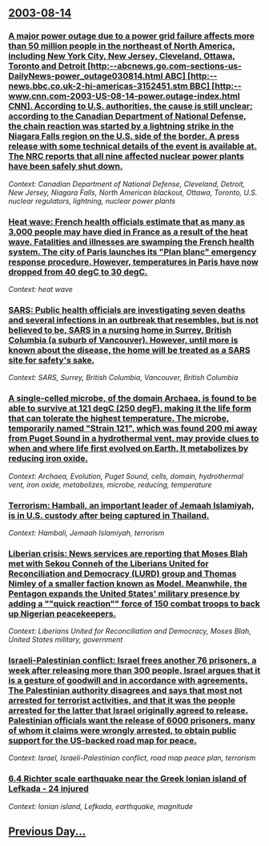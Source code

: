 ## [2003-08-14](/news/2003/08/14/index.md)

### [ A major power outage due to a power grid failure affects more than 50 million people in the northeast of North America, including New York City, New Jersey, Cleveland, Ottawa, Toronto and Detroit [http:--abcnews.go.com-sections-us-DailyNews-power_outage030814.html ABC] [http:--news.bbc.co.uk-2-hi-americas-3152451.stm BBC] [http:--www.cnn.com-2003-US-08-14-power.outage-index.html CNN]. According to U.S. authorities, the cause is still unclear; according to the Canadian Department of National Defense, the chain reaction was started by a lightning strike in the Niagara Falls region on the U.S. side of the border. A press release with some technical details of the event is available at. The NRC reports that all nine affected nuclear power plants have been safely shut down.](/news/2003/08/14/a-major-power-outage-due-to-a-power-grid-failure-affects-more-than-50-million-people-in-the-northeast-of-north-america-including-new-york.md)
_Context: Canadian Department of National Defense, Cleveland, Detroit, New Jersey, Niagara Falls, North American blackout, Ottawa, Toronto, U.S. nuclear regulators, lightning, nuclear power plants_

### [ Heat wave: French health officials estimate that as many as 3,000 people may have died in France as a result of the heat wave. Fatalities and illnesses are swamping the French health system. The city of Paris launches its "Plan blanc" emergency response procedure. However, temperatures in Paris have now dropped from 40&nbsp;degC to 30&nbsp;degC.](/news/2003/08/14/heat-wave-french-health-officials-estimate-that-as-many-as-3-000-people-may-have-died-in-france-as-a-result-of-the-heat-wave-fatalities-a.md)
_Context: heat wave_

### [ SARS: Public health officials are investigating seven deaths and several infections in an outbreak that resembles, but is not believed to be, SARS in a nursing home in Surrey, British Columbia (a suburb of Vancouver). However, until more is known about the disease, the home will be treated as a SARS site for safety's sake. ](/news/2003/08/14/sars-public-health-officials-are-investigating-seven-deaths-and-several-infections-in-an-outbreak-that-resembles-but-is-not-believed-to-b.md)
_Context: SARS, Surrey, British Columbia, Vancouver, British Columbia_

### [ A single-celled microbe, of the domain Archaea, is found to be able to survive at 121&nbsp;degC (250&nbsp;degF), making it the life form that can tolerate the highest temperature. The microbe, temporarily named "Strain 121", which was found 200 mi away from Puget Sound in a hydrothermal vent, may provide clues to when and where life first evolved on Earth. It metabolizes by reducing iron oxide. ](/news/2003/08/14/a-single-celled-microbe-of-the-domain-archaea-is-found-to-be-able-to-survive-at-121-nbsp-adegc-250-nbsp-adegf-making-it-the-life-form-that.md)
_Context: Archaea, Evolution, Puget Sound, cells, domain, hydrothermal vent, iron oxide, metabolizes, microbe, reducing, temperature_

### [ Terrorism: Hambali, an important leader of Jemaah Islamiyah, is in U.S. custody after being captured in Thailand.](/news/2003/08/14/terrorism-hambali-an-important-leader-of-jemaah-islamiyah-is-in-u-s-custody-after-being-captured-in-thailand.md)
_Context: Hambali, Jemaah Islamiyah, terrorism_

### [ Liberian crisis: News services are reporting that Moses Blah met with Sekou Conneh of the Liberians United for Reconciliation and Democracy (LURD) group and Thomas Nimley of a smaller faction known as Model. Meanwhile, the Pentagon expands the United States' military presence by adding a ""quick reaction"" force of 150 combat troops to back up Nigerian peacekeepers.](/news/2003/08/14/liberian-crisis-news-services-are-reporting-that-moses-blah-met-with-sekou-conneh-of-the-liberians-united-for-reconciliation-and-democracy.md)
_Context: Liberians United for Reconciliation and Democracy, Moses Blah, United States military, government_

### [ Israeli-Palestinian conflict: Israel frees another 76 prisoners, a week after releasing more than 300 people. Israel argues that it is a gesture of goodwill and in accordance with agreements. The Palestinian authority disagrees and says that most not arrested for terrorist activities, and that it was the people arrested for the latter that Israel originally agreed to release. Palestinian officials want the release of 6000 prisoners, many of whom it claims were wrongly arrested, to obtain public support for the US-backed road map for peace.](/news/2003/08/14/israeli-palestinian-conflict-israel-frees-another-76-prisoners-a-week-after-releasing-more-than-300-people-israel-argues-that-it-is-a-ge.md)
_Context: Israel, Israeli-Palestinian conflict, road map peace plan, terrorism_

### [ 6.4 Richter scale earthquake near the Greek Ionian island of Lefkada - 24 injured](/news/2003/08/14/6-4-richter-scale-earthquake-near-the-greek-ionian-island-of-lefkada-a-24-injured.md)
_Context: Ionian island, Lefkada, earthquake, magnitude_

## [Previous Day...](/news/2003/08/13/index.md)

